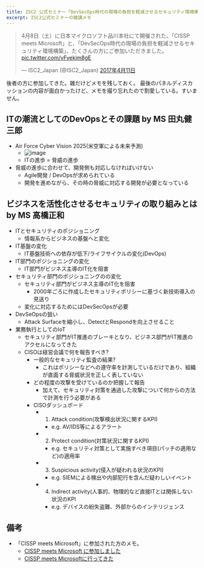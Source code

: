 ```yaml
---
title: ISC2 公式セミナー「DevSecOps時代の現場の負担を軽減させるセキュリティ環境構築」聴講メモ
excerpt: ISC2公式セミナーの聴講メモ
---
```


<blockquote class="twitter-tweet" data-lang="ja"><p lang="ja" dir="ltr">4月8日（土）に日本マイクロソフト品川本社にて開催された、「CISSP meets Microsoft」と、「DevSecOps時代の現場の負担を軽減させるセキュリティ環境構築」、たくさんの方にご参加いただきました。 <a href="https://t.co/vFyekjm8gE">pic.twitter.com/vFyekjm8gE</a></p>&mdash; ISC2_Japan (@ISC2_Japan) <a href="https://twitter.com/ISC2_Japan/status/851713298479198208">2017年4月11日</a></blockquote>
<script async src="//platform.twitter.com/widgets.js" charset="utf-8"></script>

後者の方に参加してきた。雑だけどメモを残しておく。
最後のパネルディスカッションの内容が面白かったけど、メモを撮り忘れたので割愛している。すいません。

## ITの潮流としてのDevOpsとその課題 by MS 田丸健三郎

* Air Force Cyber Vision 2025(米空軍による未来予測)
  * ![image](https://csdl-images.computer.org/mags/co/2014/11/figures/mco20141100942.gif)
  * ITの進歩 = 脅威の進歩
* 脅威の進歩に合わせて、開発側も対応しなければいけない
  * Agile開発 / DevOpsが求められている
  * 開発を進めながら、その時の脅威に対応する開発が必要となっている

## ビジネスを活性化させるセキュリティの取り組みとは by MS 高橋正和
* ITとセキュリティのポジショニング
  * 情報系からビジネスの基盤へと変化
* IT基盤の変化
  * IT基盤技術への依存が低下/ライフサイクルの変化(DevOps)
* IT部門のポジショニングの変化
  *  IT部門がビジネス主導のIT化を阻害
* セキュリティ部門のポジショニングのの変化
  * セキュリティ部門がビジネス主導のIT化を阻害
    * 2000年ごろに作成したセキュリティポリシーに基づく新技術導入の見送り
  * 変化に対応するためにはDevSecOpsが必要
* DevSeOpsの狙い
  * Attack Surfaceを縮小し、DetectとRespondを向上させること
* 業務執行としてのIoT
  * セキュリティ部門がIT推進のブレーキとなり、ビジネス部門がIT推進のアクセルになってきた
  * CISOは経営会議で何を報告すべき?
    * 一般的なセキュリティ監査の結果?
      * これはポリシーなどへの遵守率を計測しているだけであり、組織が直面する脅威状況を正しく表していない
    * どの程度の攻撃を受けているのか把握して報告
      * 加えて、セキュリティ対策を通過した攻撃について何からの方法で計測を行う必要がある
    * CISOダッシュボード
      * 1. Attack condition(攻撃検出状況に関するKPI)
        * e.g. AV/IDS等によるアラート
      * 2. Protect condition(対策状況に関するKPI)
        * e.g. セキュリティ対策として実施すべき項目(パッチの適用など)の適用率
      * 3. Suspicious activity(侵入が疑われる状況のKPI)
        * e.g. SIEMによる検出や内部犯行を含んだ疑わしいイベント
      * 4. Indirect activity(人事的、物理的など直接ITとは関係しない状況のKPI
        * e.g. デバイスの紛失盗難、外部からのインテリジェンス

## 備考

* 「CISSP meets Microsoft」に参加された方のメモ。
  * [CISSP meets Microsoft に参加しました](http://mctjp.com/2017/04/09/cissp-meets-microsoft-%E3%81%AB%E5%8F%82%E5%8A%A0%E3%81%97%E3%81%BE%E3%81%97%E3%81%9F/)
  * [CISSP meets Microsoftに行ってきた](http://qiita.com/fnifni/items/0b39f2aa669c6b2d2f21)
